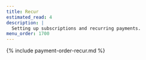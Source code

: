 ```yaml
---
title: Recur
estimated_read: 4
description: |
  Setting up subscriptions and recurring payments.
menu_order: 1700
---
```


{% include payment-order-recur.md %}
